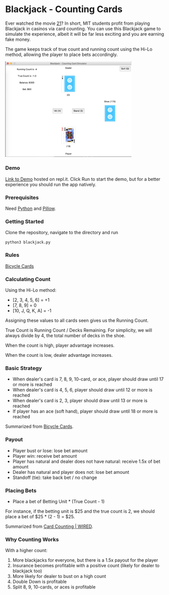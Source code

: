 # Blackjack - Counting Cards

Ever watched the movie [21](https://en.wikipedia.org/wiki/21_(2008_film))? In short, MIT students profit from playing Blackjack in casinos via card counting. You can use this Blackjack game to simulate the experience, albeit it will be far less exciting and you are earning fake money.

The game keeps track of true count and running count using the Hi-Lo method, allowing the player to place bets accordingly.

<img src="./images/preview.png" width="400" />

### Demo

[Link to Demo](https://repl.it/@kristelfung/blackjack-count-cards#README.md) hosted on repl.it. Click Run to start the demo, but for a better experience you should run the app natively.

### Prerequisites

Need [Python](https://www.python.org/downloads/) and [Pillow](https://pillow.readthedocs.io/en/stable/installation.html).

### Getting Started

Clone the repository, navigate to the directory and run
```
python3 blackjack.py
```

### Rules
[Bicycle Cards](https://bicyclecards.com/how-to-play/blackjack/)

### Calculating Count

Using the Hi-Lo method:
- [2, 3, 4, 5, 6] = +1
- [7, 8, 9] = 0
- [10, J, Q, K, A] = -1

Assigning these values to all cards seen gives us the Running Count.

True Count is Running Count / Decks Remaining. For simplicity, we will always divide by 4, the total number of decks in the shoe.

When the count is high, player advantage increases.

When the count is low, dealer advantage increases.

### Basic Strategy

- When dealer's card is 7, 8, 9, 10-card, or ace, player should draw until 17 or more is reached
- When dealer's card is 4, 5, 6, player should draw until 12 or more is reached
- When dealer's card is 2, 3, player should draw until 13 or more is reached
- If player has an ace (soft hand), player should draw until 18 or more is reached

Summarized from [Bicycle Cards](https://bicyclecards.com/how-to-play/blackjack/).

### Payout
- Player bust or lose: lose bet amount
- Player win: receive bet amount
- Player has natural and dealer does not have natural: receive 1.5x of bet amount
- Dealer has natural and player does not: lose bet amount
- Standoff (tie): take back bet / no change

### Placing Bets

- Place a bet of Betting Unit * (True Count - 1)

For instance, if the betting unit is $25 and the true count is 2, we should place a bet of $25 * (2 - 1) = $25. 

Summarized from [Card Counting | WIRED](https://www.youtube.com/watch?v=G_So72lFNIU).

### Why Counting Works

With a higher count:

1. More blackjacks for everyone, but there is a 1.5x payout for the player
2. Insurance becomes profitable with a positive count (likely for dealer to blackjack too)
3. More likely for dealer to bust on a high count
4. Double Down is profitable
5. Split 8, 9, 10-cards, or aces is profitable
